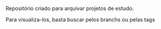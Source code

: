 Repositório criado para arquivar projetos de estudo.

Para visualiza-los, basta buscar pelos branchs ou pelas tags
